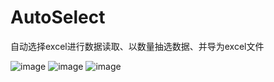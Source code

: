 # AutoSelect
自动选择excel进行数据读取、以数量抽选数据、并导为excel文件

![image](https://github.com/user-attachments/assets/ccab3216-5233-46c4-bae3-2b37880d3eb6)
![image](https://github.com/user-attachments/assets/db69d544-4060-470c-8910-0654727a25c7)
![image](https://github.com/user-attachments/assets/b1c0cd5d-a57f-4164-991c-3d3ec9774090)

